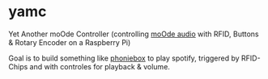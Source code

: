 # yamc
Yet Another moOde Controller (controlling [moOde audio](https://moodeaudio.org/) with RFID, Buttons &amp; Rotary Encoder on a Raspberry Pi)

Goal is to build something like [phoniebox](http://phoniebox.de/) to play spotify, triggered by RFID-Chips and with controles for playback & volume. 
